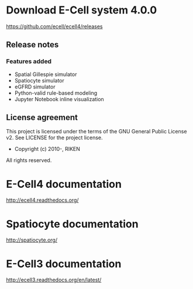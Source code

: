 # Download E-Cell system 4.0.0

https://github.com/ecell/ecell4/releases

## Release notes
### Features added
- Spatial Gillespie simulator
- Spatiocyte simulator
- eGFRD simulator
- Python-valid rule-based modeling
- Jupyter Notebook inline visualization

## License agreement

This project is licensed under the terms of the GNU General Public License v2. See LICENSE for the project license.
- Copyright (c) 2010-, RIKEN

All rights reserved.

# E-Cell4 documentation

http://ecell4.readthedocs.org/

# Spatiocyte documentation

http://spatiocyte.org/

# E-Cell3 documentation

http://ecell3.readthedocs.org/en/latest/
